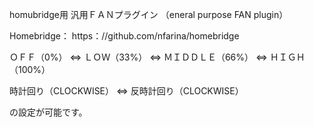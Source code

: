 
homubridge用 汎用ＦＡＮプラグイン （eneral purpose FAN plugin）

Homebridge：  https：//github.com/nfarina/homebridge

ＯＦＦ（0%） ⇔ ＬＯＷ（33%） ⇔ ＭＩＤＤＬＥ（66%） ⇔ ＨＩＧＨ（100%）

時計回り（CLOCKWISE） ⇔ 反時計回り（CLOCKWISE）

の設定が可能です。
